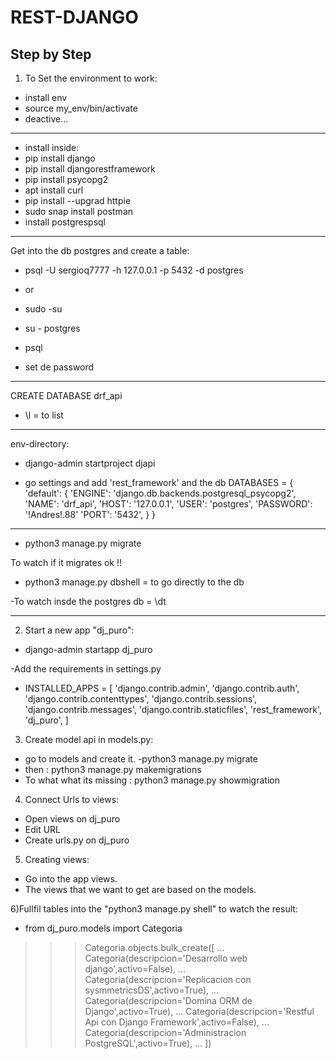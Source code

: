 # REST-DJANGO
Step by Step
------------------------

1) To Set the environment to work:

- install env
- source my_env/bin/activate
- deactive...
--------------------------------
- install inside:
- pip install django
- pip install djangorestframework
- pip install psycopg2
- apt install curl
- pip install --upgrad httpie
- sudo snap install postman
- install postgrespsql

------------------------------------
Get into the db postgres and create a table:

- psql -U sergioq7777 -h 127.0.0.1 -p 5432 -d postgres

- or

- sudo -su
- su - postgres
- psql

- set de password
---------------------------------------------
CREATE DATABASE drf_api
- \l = to list
-----------------------------------------
env-directory:

- django-admin startproject djapi 

- go settings and add 'rest_framework' and the db
DATABASES = {
    'default': {
        'ENGINE': 'django.db.backends.postgresql_psycopg2',
        'NAME': 'drf_api',
        'HOST': '127.0.0.1',
        'USER': 'postgres',
        'PASSWORD': '!Andres!.88'
        'PORT': '5432',
    }
}
------------------------------------------------
- python3 manage.py migrate

To watch if it migrates ok !!
- python3 manage.py dbshell = to go directly to the db

-To watch insde the postgres db = \dt 

--------------------------------------

2) Start a new app "dj_puro":

- django-admin startapp dj_puro

-Add the requirements in settings.py

- INSTALLED_APPS = [
    'django.contrib.admin',
    'django.contrib.auth',
    'django.contrib.contenttypes',
    'django.contrib.sessions',
    'django.contrib.messages',
    'django.contrib.staticfiles',
    'rest_framework',
    'dj_puro',
]

3) Create model api in models.py:


- go to models and create it.
-python3 manage.py migrate
- then : python3 manage.py makemigrations
- To what what its missing : python3 manage.py showmigration

4) Connect Urls to views:

- Open views on dj_puro
- Edit URL
- Create urls.py on dj_puro

5) Creating views:
- Go into the app views.
- The views that we want to get are based on the models.

6)Fullfil tables into the "python3 manage.py shell" to watch the result:
- from dj_puro.models import Categoria
>>> Categoria.objects.bulk_create([
... Categoria(descripcion='Desarrollo web django',activo=False),
... Categoria(descripcion='Replicacion con sysmmetricsDS',activo=True),
... Categoria(descripcion='Domina ORM de Django',activo=True),
... Categoria(descripcion='Restful Api con Django Framework',activo=False),
... Categoria(descripcion='Administracion PostgreSQL',activo=True),
... ])
